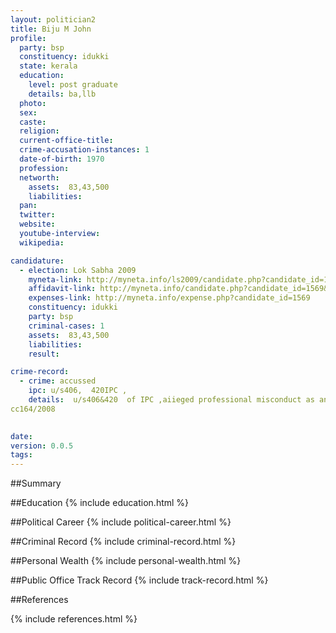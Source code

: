 ```yaml
---
layout: politician2
title: Biju M John
profile: 
  party: bsp
  constituency: idukki
  state: kerala
  education: 
    level: post graduate
    details: ba,llb
  photo: 
  sex: 
  caste: 
  religion: 
  current-office-title: 
  crime-accusation-instances: 1
  date-of-birth: 1970
  profession: 
  networth: 
    assets:  83,43,500
    liabilities: 
  pan: 
  twitter: 
  website: 
  youtube-interview: 
  wikipedia: 

candidature: 
  - election: Lok Sabha 2009
    myneta-link: http://myneta.info/ls2009/candidate.php?candidate_id=1569
    affidavit-link: http://myneta.info/candidate.php?candidate_id=1569&scan=original
    expenses-link: http://myneta.info/expense.php?candidate_id=1569
    constituency: idukki 
    party: bsp
    criminal-cases: 1
    assets:  83,43,500
    liabilities: 
    result:  

crime-record: 
  - crime: accussed
    ipc: u/s406,  420IPC ,
    details:  u/s406&420  of IPC ,aiieged professional misconduct as an advocate
cc164/2008
  

date: 
version: 0.0.5
tags: 
---
```

##Summary


##Education
{% include education.html %}


##Political Career
{% include political-career.html %}


##Criminal Record
{% include criminal-record.html %}


##Personal Wealth
{% include personal-wealth.html %}


##Public Office Track Record
{% include track-record.html %}


##References


{% include references.html %}